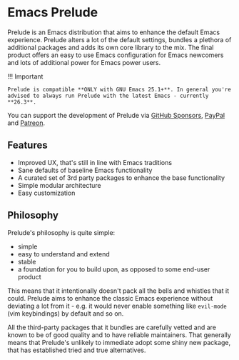# Emacs Prelude

Prelude is an Emacs distribution that aims to enhance the default
Emacs experience.  Prelude alters a lot of the default settings,
bundles a plethora of additional packages and adds its own core
library to the mix. The final product offers an easy to use Emacs
configuration for Emacs newcomers and lots of additional power for
Emacs power users.

!!! Important

    Prelude is compatible **ONLY with GNU Emacs 25.1+**. In general you're
    advised to always run Prelude with the latest Emacs - currently **26.3**.

You can support the development of Prelude via
[GitHub Sponsors](https://github.com/sponsors/bbatsov),
[PayPal](https://www.paypal.me/bbatsov) and
[Patreon](https://www.patreon.com/bbatsov).

## Features

* Improved UX, that's still in line with Emacs traditions
* Sane defaults of baseline Emacs functionality
* A curated set of 3rd party packages to enhance the base functionality
* Simple modular architecture
* Easy customization

## Philosophy

Prelude's philosophy is quite simple:

* simple
* easy to understand and extend
* stable
* a foundation for you to build upon, as opposed to some end-user product

This means that it intentionally doesn't pack all the bells and whistles that it could.
Prelude aims to enhance the classic Emacs experience without deviating a lot from it - e.g.
it would never enable something like `evil-mode` (vim keybindings) by default and so on.

All the third-party packages that it bundles are carefully vetted and are known to be of
good quality and to have reliable maintainers. That generally means that Prelude's unlikely
to immediate adopt some shiny new package, that has established tried and true alternatives.
